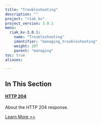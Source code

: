 ```yaml
---
title: "Troubleshooting"
description: ""
project: "riak_kv"
project_version: 3.0.1
menu:
  riak_kv-3.0.1:
    name: "Troubleshooting"
    identifier: "managing_troubleshooting"
    weight: 207
    parent: "managing"
toc: true
aliases:

---
```


[http 204]: ./http-204

## In This Section

#### [HTTP 204][http 204]

About the HTTP 204 response.

[Learn More >>][http 204]

